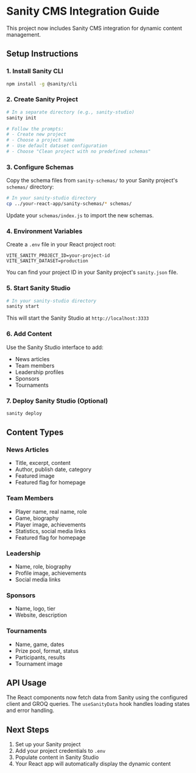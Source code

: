 # Sanity CMS Integration Guide

This project now includes Sanity CMS integration for dynamic content management.

## Setup Instructions

### 1. Install Sanity CLI
```bash
npm install -g @sanity/cli
```

### 2. Create Sanity Project
```bash
# In a separate directory (e.g., sanity-studio)
sanity init

# Follow the prompts:
# - Create new project
# - Choose a project name
# - Use default dataset configuration
# - Choose "Clean project with no predefined schemas"
```

### 3. Configure Schemas
Copy the schema files from `sanity-schemas/` to your Sanity project's `schemas/` directory:

```bash
# In your sanity-studio directory
cp ../your-react-app/sanity-schemas/* schemas/
```

Update your `schemas/index.js` to import the new schemas.

### 4. Environment Variables
Create a `.env` file in your React project root:

```env
VITE_SANITY_PROJECT_ID=your-project-id
VITE_SANITY_DATASET=production
```

You can find your project ID in your Sanity project's `sanity.json` file.

### 5. Start Sanity Studio
```bash
# In your sanity-studio directory
sanity start
```

This will start the Sanity Studio at `http://localhost:3333`

### 6. Add Content
Use the Sanity Studio interface to add:
- News articles
- Team members
- Leadership profiles
- Sponsors
- Tournaments

### 7. Deploy Sanity Studio (Optional)
```bash
sanity deploy
```

## Content Types

### News Articles
- Title, excerpt, content
- Author, publish date, category
- Featured image
- Featured flag for homepage

### Team Members
- Player name, real name, role
- Game, biography
- Player image, achievements
- Statistics, social media links
- Featured flag for homepage

### Leadership
- Name, role, biography
- Profile image, achievements
- Social media links

### Sponsors
- Name, logo, tier
- Website, description

### Tournaments
- Name, game, dates
- Prize pool, format, status
- Participants, results
- Tournament image

## API Usage

The React components now fetch data from Sanity using the configured client and GROQ queries. The `useSanityData` hook handles loading states and error handling.

## Next Steps

1. Set up your Sanity project
2. Add your project credentials to `.env`
3. Populate content in Sanity Studio
4. Your React app will automatically display the dynamic content